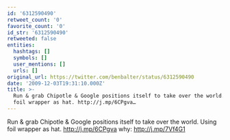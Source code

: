 ```yaml
---
id: '6312590490'
retweet_count: '0'
favorite_count: '0'
id_str: '6312590490'
retweeted: false
entities:
  hashtags: []
  symbols: []
  user_mentions: []
  urls: []
original_url: https://twitter.com/benbalter/status/6312590490
date: '2009-12-03T19:31:10.000Z'
title: >-
  Run & grab Chipotle & Google positions itself to take over the world. Using
  foil wrapper as hat. http://j.mp/6CPgva…
---
```


Run & grab Chipotle & Google positions itself to take over the world. Using foil wrapper as hat. http://j.mp/6CPgva why: http://j.mp/7Vf4G1